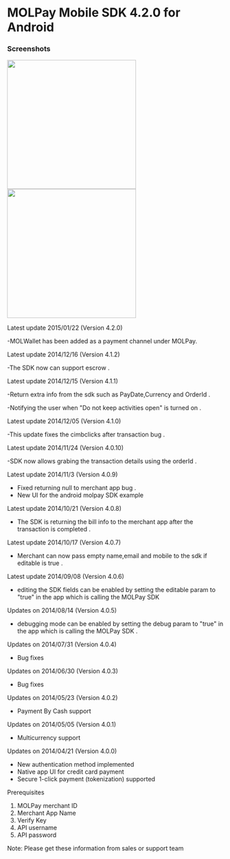 MOLPay Mobile SDK 4.2.0 for Android
=================================

<h3>Screenshots</h3>
<img src=https://cloud.githubusercontent.com/assets/4816292/5699804/6d8f4842-9a6b-11e4-91e7-077008642bf0.png height=300>
<img src=https://cloud.githubusercontent.com/assets/4816292/5699803/6d662fac-9a6b-11e4-92f4-1972e1edcc1c.jpg height=300>

Latest update 2015/01/22 (Version 4.2.0)

-MOLWallet has been added as a payment channel under MOLPay.

Latest update 2014/12/16 (Version 4.1.2)

-The SDK now can support escrow .
 
Latest update 2014/12/15 (Version 4.1.1)

-Return extra info from the sdk such as PayDate,Currency and OrderId .

-Notifying the user when "Do not keep activities open" is turned on .

Latest update 2014/12/05 (Version 4.1.0)

-This update fixes the cimbclicks after transaction bug .

Latest update 2014/11/24 (Version 4.0.10)

-SDK now allows grabing the transaction details using the orderId . 

Latest update 2014/11/3 (Version 4.0.9)

-  Fixed returning null to merchant app bug .
-  New UI for the android molpay SDK example 

Latest update 2014/10/21 (Version 4.0.8)

-  The SDK is returning the bill info to the merchant app after the transaction is completed .

Latest update 2014/10/17 (Version 4.0.7)

-  Merchant can now pass empty name,email and mobile to the sdk if editable is true .

Latest update 2014/09/08 (Version 4.0.6)

- editing the SDK fields can be enabled by setting the editable param to "true" in the app which is calling the MOLPay SDK

Updates on 2014/08/14 (Version 4.0.5)

- debugging mode can be enabled by setting the debug param to "true" in the app which is calling the MOLPay SDK . 

Updates on 2014/07/31 (Version 4.0.4)

- Bug fixes

Updates on 2014/06/30 (Version 4.0.3)

- Bug fixes

Updates on 2014/05/23  (Version 4.0.2)

- Payment By Cash support

Updates on 2014/05/05 (Version 4.0.1)

- Multicurrency support

Updates on 2014/04/21 (Version 4.0.0)

- New authentication method implemented
- Native app UI for credit card payment
- Secure 1-click payment (tokenization) supported


Prerequisites

1. MOLPay merchant ID
2. Merchant App Name
3. Verify Key
4. API username
5. API password

Note: Please get these information from sales or support team

